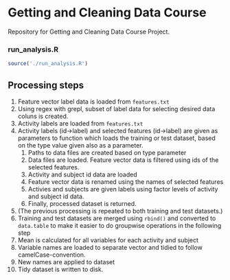 Getting and Cleaning Data Course
==============================

Repository for Getting and Cleaning Data Course Project.

### run_analysis.R

```r
source('./run_analysis.R')
```

## Processing steps

1. Feature vector label data is loaded from `features.txt`
2. Using regex with grepl, subset of label data for selecting desired data coluns is created. 
3. Activity labels are loaded from `features.txt`
4. Activity labels (id->label) and selected features (id->label) are given as parameters to function which loads the training or test dataset, based on the type value given also as a parameter.
   1. Paths to data files are created based on type parameter
   2. Data files are loaded. Feature vector data is filtered using ids of the selected features.
   3. Activity and subject id data are loaded
   4. Feature vector data is renamed using the names of selected features
   5. Activies and subjects are given labels using factor levels of activity and subject id data.
   6. Finally, processed dataset is returned.
5. (The previous processing is repeated to both training and test datasets.)
6. Training and test datasets are merged using `rbind()` and converted to `data.table` to make it easier to do groupwise operations in the following step
7. Mean is calculated for all variables for each activity and subject
8. Variable names are loaded to separate vector and  tidied to follow camelCase-convention. 
9. New names are applied to dataset
10. Tidy dataset is written to disk.

